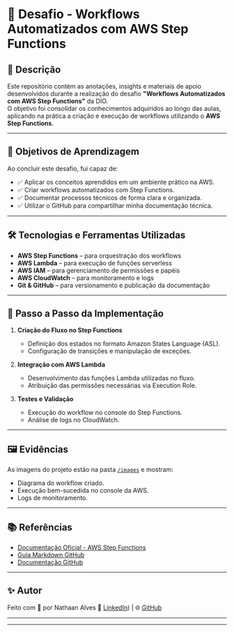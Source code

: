 # 🚀 Desafio - Workflows Automatizados com AWS Step Functions  

## 📌 Descrição  
Este repositório contém as anotações, insights e materiais de apoio desenvolvidos durante a realização do desafio **"Workflows Automatizados com AWS Step Functions"** da DIO.  
O objetivo foi consolidar os conhecimentos adquiridos ao longo das aulas, aplicando na prática a criação e execução de workflows utilizando o **AWS Step Functions**.  

---

## 🎯 Objetivos de Aprendizagem  
Ao concluir este desafio, fui capaz de:  
- ✅ Aplicar os conceitos aprendidos em um ambiente prático na AWS.  
- ✅ Criar workflows automatizados com Step Functions.  
- ✅ Documentar processos técnicos de forma clara e organizada.  
- ✅ Utilizar o GitHub para compartilhar minha documentação técnica.  

---

## 🛠️ Tecnologias e Ferramentas Utilizadas  
- **AWS Step Functions** – para orquestração dos workflows  
- **AWS Lambda** – para execução de funções serverless  
- **AWS IAM** – para gerenciamento de permissões e papéis  
- **AWS CloudWatch** – para monitoramento e logs  
- **Git & GitHub** – para versionamento e publicação da documentação  

---

## 📖 Passo a Passo da Implementação  

1. **Criação do Fluxo no Step Functions**  
   - Definição dos estados no formato Amazon States Language (ASL).  
   - Configuração de transições e manipulação de exceções.  

2. **Integração com AWS Lambda**  
   - Desenvolvimento das funções Lambda utilizadas no fluxo.  
   - Atribuição das permissões necessárias via Execution Role.  

3. **Testes e Validação**  
   - Execução do workflow no console do Step Functions.  
   - Análise de logs no CloudWatch.  

---

## 🖼️ Evidências  
As imagens do projeto estão na pasta [`/images`](./images) e mostram:  
- Diagrama do workflow criado.  
- Execução bem-sucedida no console da AWS.  
- Logs de monitoramento.  

---

## 📚 Referências  
- [Documentação Oficial - AWS Step Functions](https://docs.aws.amazon.com/step-functions/)  
- [Guia Markdown GitHub](https://guides.github.com/features/mastering-markdown/)  
- [Documentação GitHub](https://docs.github.com/)  

---

## ✨ Autor  
Feito com 💜 por Nathaan Alves 
📲 [LinkedIn](https://www.linkedin.com/in/nathanaalves/)) | 🌐 [GitHub](https://github.com/nathanaallves)  

---

---
